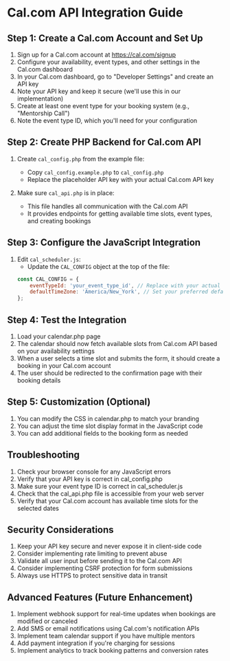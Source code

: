 # Cal.com API Integration Guide

## Step 1: Create a Cal.com Account and Set Up
1. Sign up for a Cal.com account at https://cal.com/signup
2. Configure your availability, event types, and other settings in the Cal.com dashboard
3. In your Cal.com dashboard, go to "Developer Settings" and create an API key
4. Note your API key and keep it secure (we'll use this in our implementation)
5. Create at least one event type for your booking system (e.g., "Mentorship Call")
6. Note the event type ID, which you'll need for your configuration

## Step 2: Create PHP Backend for Cal.com API
1. Create `cal_config.php` from the example file:
   - Copy `cal_config.example.php` to `cal_config.php`
   - Replace the placeholder API key with your actual Cal.com API key

2. Make sure `cal_api.php` is in place:
   - This file handles all communication with the Cal.com API
   - It provides endpoints for getting available time slots, event types, and creating bookings

## Step 3: Configure the JavaScript Integration
1. Edit `cal_scheduler.js`:
   - Update the `CAL_CONFIG` object at the top of the file:
   ```javascript
   const CAL_CONFIG = {
       eventTypeId: 'your_event_type_id', // Replace with your actual event type ID
       defaultTimeZone: 'America/New_York', // Set your preferred default timezone
   };
   ```

## Step 4: Test the Integration
1. Load your calendar.php page
2. The calendar should now fetch available slots from Cal.com API based on your availability settings
3. When a user selects a time slot and submits the form, it should create a booking in your Cal.com account
4. The user should be redirected to the confirmation page with their booking details

## Step 5: Customization (Optional)
1. You can modify the CSS in calendar.php to match your branding
2. You can adjust the time slot display format in the JavaScript code
3. You can add additional fields to the booking form as needed

## Troubleshooting
1. Check your browser console for any JavaScript errors
2. Verify that your API key is correct in cal_config.php
3. Make sure your event type ID is correct in cal_scheduler.js
4. Check that the cal_api.php file is accessible from your web server
5. Verify that your Cal.com account has available time slots for the selected dates

## Security Considerations
1. Keep your API key secure and never expose it in client-side code
2. Consider implementing rate limiting to prevent abuse
3. Validate all user input before sending it to the Cal.com API
4. Consider implementing CSRF protection for form submissions
5. Always use HTTPS to protect sensitive data in transit

## Advanced Features (Future Enhancement)
1. Implement webhook support for real-time updates when bookings are modified or canceled
2. Add SMS or email notifications using Cal.com's notification APIs
3. Implement team calendar support if you have multiple mentors
4. Add payment integration if you're charging for sessions
5. Implement analytics to track booking patterns and conversion rates 